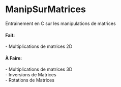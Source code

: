 # ManipSurMatrices

Entrainement en C sur les manipulations de matrices

<h4>Fait:</h4>
- Multiplications de matrices 2D<br>

<h4>À Faire:</h4>
- Multiplications de matrices 3D<br>
- Inversions de Matrices<br>
- Rotations de Matrices<br>